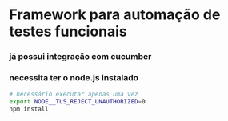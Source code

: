 # Framework para automação de testes funcionais

### já possui integração com cucumber
### necessita ter o node.js instalado

```bash
# necessário executar apenas uma vez
export NODE__TLS_REJECT_UNAUTHORIZED=0
npm install
```